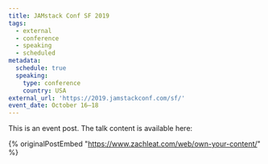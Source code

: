 ```yaml
---
title: JAMstack Conf SF 2019
tags:
  - external
  - conference
  - speaking
  - scheduled
metadata:
  schedule: true
  speaking:
    type: conference
    country: USA
external_url: 'https://2019.jamstackconf.com/sf/'
event_date: October 16–18
---
```

This is an event post. The talk content is available here:

{% originalPostEmbed "https://www.zachleat.com/web/own-your-content/" %}